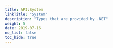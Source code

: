 ```yaml
---
title: API:System
linkTitle: "System"
description: "Types that are provided by .NET"
weight: 5
date: 2019-07-16
no_list: false
toc_hide: true
---
```

